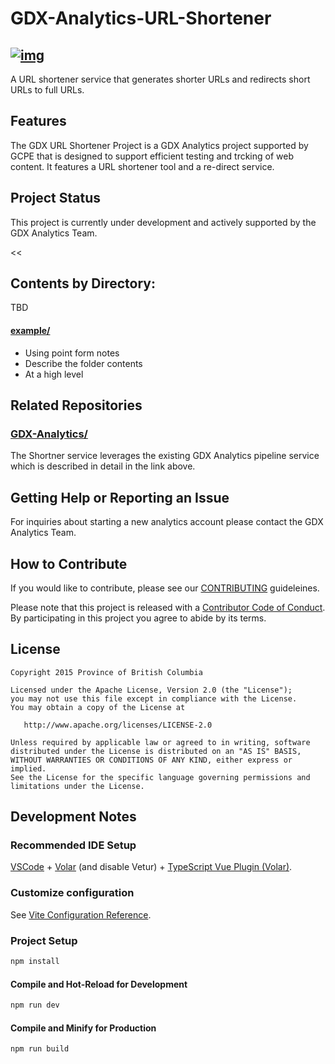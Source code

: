 # GDX-Analytics-URL-Shortener
[![img](https://img.shields.io/badge/Lifecycle-Maturing-007EC6)](https://github.com/bcgov/repomountie/blob/master/doc/lifecycle-badges.md)
---
A URL shortener service that generates shorter URLs and redirects short URLs to full URLs.
 
## Features
 
The GDX URL Shortener Project is a GDX Analytics project supported by GCPE that is designed to support efficient testing and trcking of web content. It features a URL shortener tool and a re-direct service.
 
## Project Status

This project is currently under development and actively supported by the GDX Analytics Team.
 
<<
## Contents by Directory:

TBD
 
#### [example/](./example/)
 
- Using point form notes
- Describe the folder contents
- At a high level
>>
 
## Related Repositories
 
### [GDX-Analytics/](https://github.com/bcgov/GDX-Analytics)
 
The Shortner service leverages the existing GDX Analytics pipeline service which is described in detail in the link above.
 
## Getting Help or Reporting an Issue
 
For inquiries about starting a new analytics account please contact the GDX Analytics Team.
 
## How to Contribute
 
If you would like to contribute, please see our [CONTRIBUTING](CONTRIBUTING.md) guideleines.
 
Please note that this project is released with a [Contributor Code of Conduct](CODE_OF_CONDUCT.md). By participating in this project you agree to abide by its terms.
 
## License
```
Copyright 2015 Province of British Columbia
 
Licensed under the Apache License, Version 2.0 (the "License");
you may not use this file except in compliance with the License.
You may obtain a copy of the License at
 
   http://www.apache.org/licenses/LICENSE-2.0
 
Unless required by applicable law or agreed to in writing, software
distributed under the License is distributed on an "AS IS" BASIS,
WITHOUT WARRANTIES OR CONDITIONS OF ANY KIND, either express or implied.
See the License for the specific language governing permissions and limitations under the License.
```

## Development Notes

### Recommended IDE Setup

[VSCode](https://code.visualstudio.com/) + [Volar](https://marketplace.visualstudio.com/items?itemName=Vue.volar) (and disable Vetur) + [TypeScript Vue Plugin (Volar)](https://marketplace.visualstudio.com/items?itemName=Vue.vscode-typescript-vue-plugin).

### Customize configuration

See [Vite Configuration Reference](https://vitejs.dev/config/).

### Project Setup

```sh
npm install
```

#### Compile and Hot-Reload for Development

```sh
npm run dev
```

#### Compile and Minify for Production

```sh
npm run build
```


